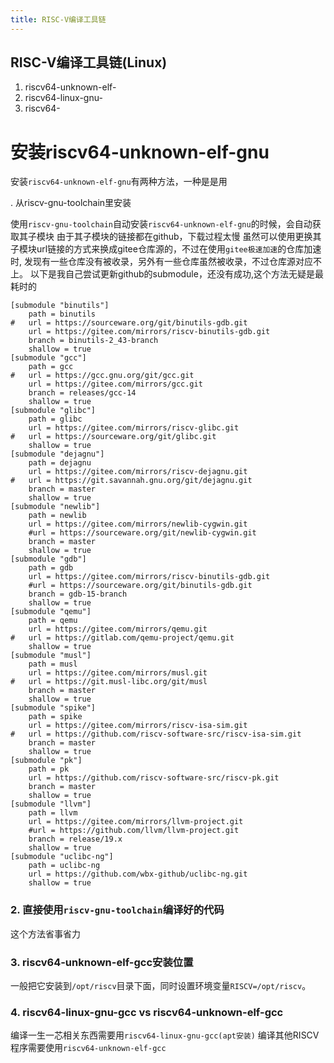 ```yaml
---
title: RISC-V编译工具链
---
```



## RISC-V编译工具链(Linux)

1. riscv64-unknown-elf-
2. riscv64-linux-gnu-
3. riscv64-


# 安装riscv64-unknown-elf-gnu

安装`riscv64-unknown-elf-gnu`有两种方法，一种是是用

. 从riscv-gnu-toolchain里安装

使用`riscv-gnu-toolchain`自动安装`riscv64-unknown-elf-gnu`的时候，会自动获取其子模块
由于其子模块的链接都在github，下载过程太慢
虽然可以使用更换其子模块url链接的方式来换成gitee仓库源的，不过在使用`gitee极速加速`的仓库加速时, 发现有一些仓库没有被收录，另外有一些仓库虽然被收录，不过仓库源对应不上。
以下是我自己尝试更新github的submodule，还没有成功,这个方法无疑是最耗时的

``` shell
[submodule "binutils"]
	path = binutils
#	url = https://sourceware.org/git/binutils-gdb.git
	url = https://gitee.com/mirrors/riscv-binutils-gdb.git
	branch = binutils-2_43-branch
	shallow = true
[submodule "gcc"]
	path = gcc
#	url = https://gcc.gnu.org/git/gcc.git
	url = https://gitee.com/mirrors/gcc.git
	branch = releases/gcc-14
	shallow = true
[submodule "glibc"]
	path = glibc
	url = https://gitee.com/mirrors/riscv-glibc.git
#	url = https://sourceware.org/git/glibc.git
	shallow = true
[submodule "dejagnu"]
	path = dejagnu
	url = https://gitee.com/mirrors/riscv-dejagnu.git
#	url = https://git.savannah.gnu.org/git/dejagnu.git
	branch = master
	shallow = true
[submodule "newlib"]
	path = newlib
	url = https://gitee.com/mirrors/newlib-cygwin.git
	#url = https://sourceware.org/git/newlib-cygwin.git
	branch = master
	shallow = true
[submodule "gdb"]
	path = gdb
	url = https://gitee.com/mirrors/riscv-binutils-gdb.git
	#url = https://sourceware.org/git/binutils-gdb.git
	branch = gdb-15-branch
	shallow = true
[submodule "qemu"]
	path = qemu
	url = https://gitee.com/mirrors/qemu.git
#	url = https://gitlab.com/qemu-project/qemu.git
	shallow = true
[submodule "musl"]
	path = musl
	url = https://gitee.com/mirrors/musl.git
#	url = https://git.musl-libc.org/git/musl
	branch = master
	shallow = true
[submodule "spike"]
	path = spike
	url = https://gitee.com/mirrors/riscv-isa-sim.git
#	url = https://github.com/riscv-software-src/riscv-isa-sim.git
	branch = master
	shallow = true
[submodule "pk"]
	path = pk
	url = https://github.com/riscv-software-src/riscv-pk.git
	branch = master
	shallow = true
[submodule "llvm"]
	path = llvm
	url = https://gitee.com/mirrors/llvm-project.git
	#url = https://github.com/llvm/llvm-project.git
	branch = release/19.x
	shallow = true
[submodule "uclibc-ng"]
	path = uclibc-ng
	url = https://github.com/wbx-github/uclibc-ng.git
	shallow = true
```

### 2. 直接使用`riscv-gnu-toolchain`编译好的代码
这个方法省事省力

### 3. riscv64-unknown-elf-gcc安装位置
一般把它安装到`/opt/riscv`目录下面，同时设置环境变量`RISCV=/opt/riscv`。


### 4. riscv64-linux-gnu-gcc vs riscv64-unknown-elf-gcc

编译一生一芯相关东西需要用`riscv64-linux-gnu-gcc(apt安装)`
编译其他RISCV程序需要使用`riscv64-unknown-elf-gcc`

